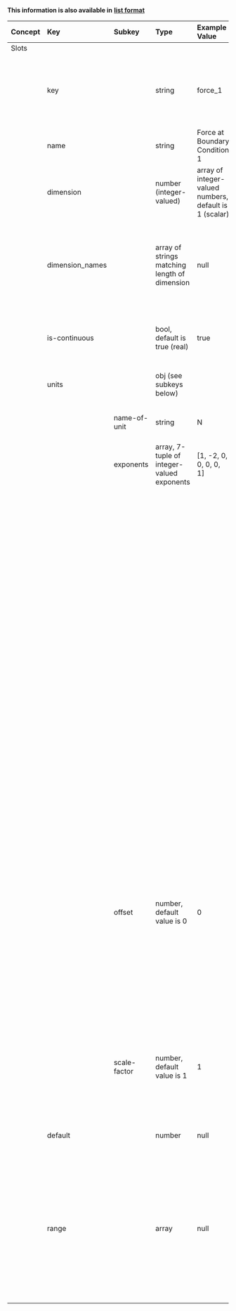 
<style>
  .md-content__button {
    display: none;
  }
</style>

**This information is also available in** **[list format](/attributes/slots/)**

| Concept   | Key             | Subkey       | Type                                                                             | Example Value                 | Comment                                                                                                                                                  | Condition   |
|:----------|:----------------|:-------------|:---------------------------------------------------------------------------------|:------------------------------|:---------------------------------------------------------------------------------------------------------------------------------------------------------|:------------|
| Slots     |                 |              |                                                                                  |                               |                                                                                                                                                          |             |
|           | key             |              | string                                                                           | force_1                       | unique (within a Model) machine-readable identifier matching [a-zA-Z_][a-zA-Z_0-9]*                                                                      | optional    |
|           | name            |              | string                                                                           | Force at Boundary Condition 1 | Human-readable identifier                                                                                                                                | optional    |
|           | dimension       |              | number (integer-valued) | array of integer-valued numbers, default is 1 (scalar) | 1                             | dimension of inputs to in-slot, array of dimensions for matrices / tensors                                                                               | optional    |
|           | dimension_names |              | array of strings matching length of dimension | null                             |                               | optional list of concise names of each tensor dimension to indicate expected contents, e.g., "dimension_names": ["batch", "channels", "width", "height"] |             |
|           | is-continuous   |              | bool, default is true (real)                                                     | true                          | flag to indicate whether slot values are integer or real numbers                                                                                         | optional    |
|           | units           |              | obj (see subkeys below)                                                          |                               | Values related to the slot measurement units                                                                                                             | optional    |
|           |                 | name-of-unit | string                                                                           | N                             | human readable unit symbol, here N for Newton                                                                                                            | optional    |
|           |                 | exponents    | array, 7-tuple of integer-valued exponents                                       | [1, -2, 0, 0, 0, 0, 1]        | Ordered list of SI base units                                                                                                                            | optional    |
|           |                 |              |                                                                                  |                               |           1st entry: Length - meter (m)                                                                                                                  |             |
|           |                 |              |                                                                                  |                               |           2nd entry: Time - second (s)                                                                                                                   |             |
|           |                 |              |                                                                                  |                               |           3rd entry: Amount of substance - mole (mol)                                                                                                    |             |
|           |                 |              |                                                                                  |                               |           4th entry: Electric current - ampere (A)                                                                                                       |             |
|           |                 |              |                                                                                  |                               |           5th entry: Temperature - kelvin (K)                                                                                                            |             |
|           |                 |              |                                                                                  |                               |           6th entry: Luminous intensity - candela (cd)                                                                                                   |             |
|           |                 |              |                                                                                  |                               |           7th entry: Mass - kilogram (kg)                                                                                                                |             |
|           |                 |              |                                                                                  |                               | Explanation: the exponents reference the above SI base units in the corresponding order to describe the unit w.r.t. the base SI units,                   |             |
|           |                 |              |                                                                                  |                               | the entries [1, -2, 0, 0, 0, 0, 1] thus denote m s⁻² kg, i.e., Newton                                                                                    |             |
|           |                 | offset       | number, default value is 0                                                       | 0                             | allows to offset the values by adding a constant, e.g., Celsius is offset by 273.15 relative to Kelvin (C + 273.15 = K).                                 | optional    |
|           |                 |              |                                                                                  |                               | For absolute temperatures only! For temperature *differences*, this must be omitted!                                                                     |             |
|           |                 | scale-factor | number, default value is 1                                                       | 1                             | allows to scale the values into base units, e.g., 1e-3 to describe mm (millimeters) in terms of m (meters)                                               | optional    |
|           | default         |              | number | null                                                                    | 0                             | default value for in-slot, if null then the value for the in-slot needs to be set/fed at a later point in time.                                          | optional    |
|           |                 |              |                                                                                  |                               | Default value must not be set for out-slots!                                                                                                             |             |
|           | range           |              | array | null                                                                     |                               | valid range of values (2-tuple array minimum maximum values OR array of discrete valid scalars).                                                         | optional    |
|           |                 |              |                                                                                  |                               | If a valid range is not known a-priori: null / omitted                                                                                                   |             |